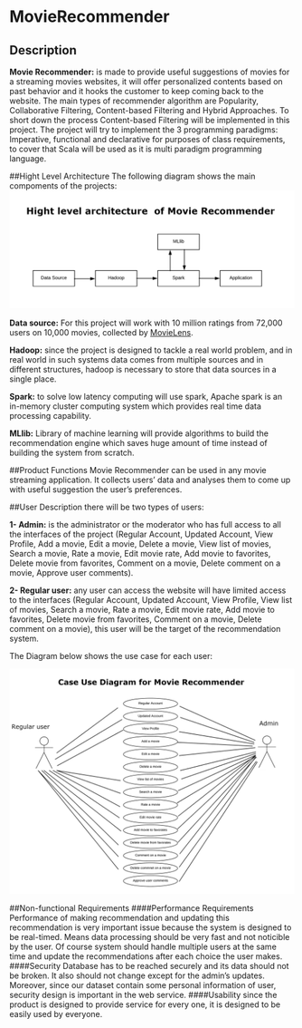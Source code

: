 # MovieRecommender
## Description
**Movie Recommender:** is made to provide useful suggestions of movies for a streaming movies websites, it will offer personalized contents based on past behavior and it hooks the customer to keep coming back to the website. The main types of recommender algorithm are Popularity, Collaborative Filtering, Content-based Filtering and Hybrid Approaches. To short down the process Content-based Filtering will be implemented in this project. The project will try to implement the 3 programming paradigms: Imperative, functional and declarative for purposes of class requirements, to cover that Scala will be used as it is multi paradigm programming language.


##Hight Level Architecture
The following diagram shows the main compoments of the projects:
![Hight Level Architecture for Movie Recommender](https://github.com/HalaKadeim/MovieRecommender/blob/master/Images/Hight%20level%20architecture%20for%20Movie%20REcommender.png)

**Data source:** For this project will work with 10 million ratings from 72,000 users on 10,000 movies, collected by [MovieLens](http://movielens.umn.edu/).
 
**Hadoop:** since the project is designed to tackle a real world problem, and in real world in such systems data comes from multiple sources and in different structures, hadoop is necessary to store that data sources in a single place.

**Spark:** to solve low latency computing will use spark, Apache spark is an in-memory cluster computing system which provides real time data processing  capability.
 
**MLlib:** Library of machine learning will provide algorithms to build the recommendation engine which saves huge amount of time instead of building the system from scratch.

##Product Functions
Movie Recommender can be used in any movie streaming application. It collects users’ data and analyses them to come up with useful suggestion the user’s preferences.

##User Description
there will be two types of users:
 
 **1- Admin:**  is the administrator or the moderator who has full access to all the interfaces of the project (Regular Account, Updated Account, View Profile, Add a movie, Edit a movie, Delete a movie, View list of movies, Search a movie, Rate a movie, Edit movie rate, Add movie to favorites, Delete movie from favorites, Comment on a movie, Delete comment on a movie, Approve user comments).
 
**2- Regular user:** any user can access the website will have limited access to the interfaces (Regular Account, Updated Account, View Profile, View list of movies, Search a movie, Rate a movie, Edit movie rate, Add movie to favorites, Delete movie from favorites, Comment on a movie, Delete comment on a movie), this user will be the target of the recommendation system.

The Diagram below shows the use case for each user:

![Case use Diagram](https://github.com/HalaKadeim/MovieRecommender/blob/master/Images/Case%20User%20Diagram%20For%20Moive%20Recommender.png)

##Non-functional Requirements
####Performance Requirements
Performance of making recommendation and updating this recommendation is very important issue because the system is designed to be real-timed. Means data processing should be very fast and not noticible by the user. Of course system should handle multiple users at the same time and update the recommendations after each choice the user makes.
####Security
Database has to be reached securely and its data should not be broken. It also should not change except for the admin’s updates. Moreover, since our dataset contain some personal information of user, security design is important in the web service.
####Usability
since the product is designed to provide service for every one, it is designed to be easily used by everyone.
